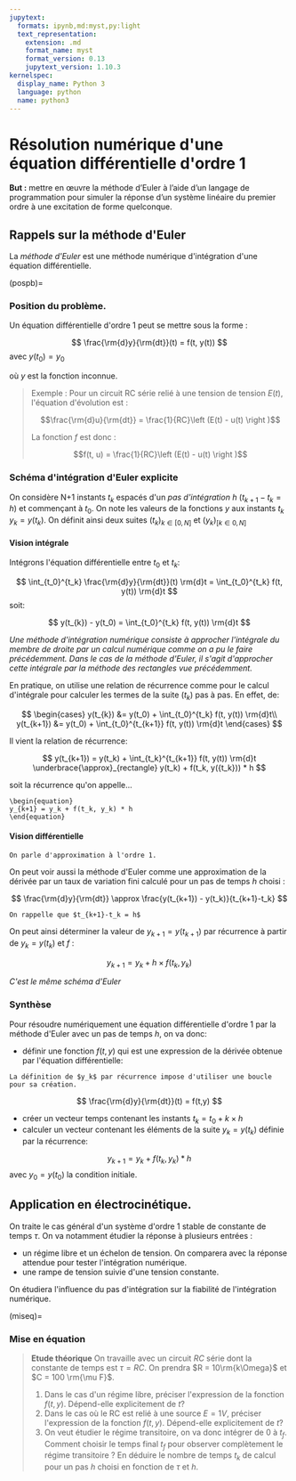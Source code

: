 ```yaml
---
jupytext:
  formats: ipynb,md:myst,py:light
  text_representation:
    extension: .md
    format_name: myst
    format_version: 0.13
    jupytext_version: 1.10.3
kernelspec:
  display_name: Python 3
  language: python
  name: python3
---
```


# Résolution numérique d'une équation différentielle d'ordre 1

__But :__ mettre en œuvre la méthode d’Euler à l’aide d’un langage de programmation pour simuler la réponse d’un système linéaire du premier ordre à une excitation de forme quelconque.

## Rappels sur la méthode d'Euler

La _méthode d'Euler_ est une méthode numérique d'intégration d'une équation différentielle.

(pospb)=
### Position du problème.
Un équation différentielle d'ordre 1 peut se mettre sous la forme :

$$
\frac{\rm{d}y}{\rm{dt}}(t) = f(t, y(t))
$$
avec $y(t_0) = y_0$

où $y$ est la fonction inconnue.


> Exemple : Pour un circuit RC série relié à une tension de tension $E(t)$, l'équation d'évolution est :
> 
> $$\frac{\rm{d}u}{\rm{dt}} = \frac{1}{RC}\left (E(t) - u(t) \right )$$
> 
> La fonction $f$ est donc :
> 
> $$f(t, u) = \frac{1}{RC}\left (E(t) - u(t) \right )$$

### Schéma d'intégration d'Euler explicite
On considère N+1 instants $t_k$ espacés d'un _pas d'intégration_ $h$ ($t_{k+1} - t_k = h$) et commençant à $t_0$. On note les valeurs de la fonctions $y$ aux instants $t_k$ $y_k = y(t_k)$. On définit ainsi deux suites $(t_k)_{k\in[0,N]}$ et $(y_k)_[k \in 0,N]$

#### Vision intégrale
Intégrons l'équation différentielle entre $t_0$ et $t_k$:

$$
\int_{t_0}^{t_k} \frac{\rm{d}y}{\rm{dt}}(t) \rm{d}t = \int_{t_0}^{t_k} f(t, y(t)) \rm{d}t
$$
soit:

$$
y(t_{k}) - y(t_0) = \int_{t_0}^{t_k} f(t, y(t)) \rm{d}t
$$

_Une méthode d'intégration numérique consiste à approcher l'intégrale du membre de droite par un calcul numérique comme on a pu le faire précédemment. Dans le cas de la méthode d'Euler, il s'agit d'approcher cette intégrale par la méthode des rectangles vue précédemment._

En pratique, on utilise une relation de récurrence comme pour le calcul d'intégrale pour calculer les termes de la suite $(t_k)$ pas à pas. En effet, de:

$$
\begin{cases}
y(t_{k}) &= y(t_0) + \int_{t_0}^{t_k} f(t, y(t)) \rm{d}t\\
y(t_{k+1}) &= y(t_0) + \int_{t_0}^{t_{k+1}} f(t, y(t)) \rm{d}t
\end{cases}
$$

Il vient la relation de récurrence:

$$
y(t_{k+1}) = y(t_k) + \int_{t_k}^{t_{k+1}} f(t, y(t)) \rm{d}t \underbrace{\approx}_{rectangle} y(t_k) + f(t_k, y({t_k})) * h
$$

soit la récurrence qu'on appelle...

````{important} __Schéma d'Euler explicite.__
\begin{equation}
y_{k+1} = y_k + f(t_k, y_k) * h
\end{equation}
````

#### Vision différentielle
````{margin}
On parle d'approximation à l'ordre 1.
````
On peut voir aussi la méthode d'Euler comme une approximation de la dérivée par un taux de variation fini calculé pour un pas de temps $h$ choisi :

$$
\frac{\rm{d}y}{\rm{dt}} \approx \frac{y(t_{k+1}) - y(t_k)}{t_{k+1}-t_k}
$$

```{margin}
On rappelle que $t_{k+1}-t_k = h$
```
On peut ainsi déterminer la valeur de $y_{k+1}=y(t_{k+1})$ par récurrence à partir de $y_k=y(t_k)$ et $f$ :

$$
y_{k+1} = y_k + h \times f(t_k, y_k)
$$

_C'est le même schéma d'Euler_
### Synthèse

Pour résoudre numériquement une équation différentielle d'ordre 1 par la méthode d'Euler avec un pas de temps $h$, on va donc:
* définir une fonction $f(t,y)$ qui est une expression de la dérivée obtenue par l'équation différentielle:

```{margin}
La définition de $y_k$ par récurrence impose d'utiliser une boucle pour sa création.
```

$$
\frac{\rm{d}y}{\rm{dt}}(t) = f(t,y)
$$

* créer un vecteur temps contenant les instants $t_k = t_0 + k \times h$
* calculer un vecteur contenant les éléments de la suite $y_k = y(t_k)$ définie par la récurrence:

$$
y_{k+1} = y_k + f(t_k, y_k) * h
$$
avec $y_0 = y(t_0)$ la condition initiale.

## Application en électrocinétique.
On traite le cas général d'un système d'ordre 1 stable de constante de temps $\tau$. On va notamment étudier la réponse à plusieurs entrées :
* un régime libre et un échelon de tension. On comparera avec la réponse attendue pour tester l'intégration numérique.
* une rampe de tension suivie d'une tension constante.

On étudiera l'influence du pas d'intégration sur la fiabilité de l'intégration numérique.

(miseq)=
### Mise en équation
> __Etude théorique__
> On travaille avec un circuit $RC$ série dont la constante de temps est $\tau = RC$. On prendra $R = 10\rm{k\Omega}$ et $C = 100 \rm{\mu F}$.  
> 1. Dans le cas d'un régime libre, préciser l'expression de la fonction $f(t,y)$. Dépend-elle explicitement de $t$?
> 2. Dans le cas où le RC est relié à une source $E = 1V$, préciser l'expression de la fonction $f(t,y)$. Dépend-elle explicitement de $t$?
> 3. On veut étudier le régime transitoire, on va donc intégrer de 0 à $t_f$. Comment choisir le temps final $t_f$ pour observer complètement le régime transitoire ? En déduire le nombre de temps $t_k$ de calcul pour un pas $h$ choisi en fonction de $\tau$ et $h$.